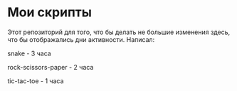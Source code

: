 # Мои скрипты
Этот репозиторий для того, что бы делать не большие изменения здесь, что бы отображались дни активности.
Написал:

  snake - 3 часа
  
  rock-scissors-paper - 2 часа

  tic-tac-toe - 1 часа
